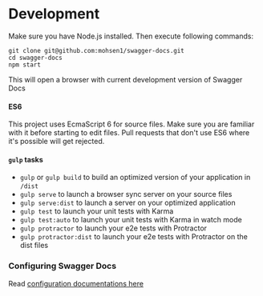 # Development
Make sure you have Node.js installed. Then execute following commands: 

```shell
git clone git@github.com:mohsen1/swagger-docs.git
cd swagger-docs
npm start
```
This will open a browser with current development version of Swagger Docs

#### ES6
This project uses EcmaScript 6 for source files. Make sure you are familiar with it before starting to edit files.
Pull requests that don't use ES6 where it's possible will get rejected.

#### `gulp` tasks
* `gulp` or `gulp build` to build an optimized version of your application in `/dist`
* `gulp serve` to launch a browser sync server on your source files
* `gulp serve:dist` to launch a server on your optimized application
* `gulp test` to launch your unit tests with Karma
* `gulp test:auto` to launch your unit tests with Karma in watch mode
* `gulp protractor` to launch your e2e tests with Protractor
* `gulp protractor:dist` to launch your e2e tests with Protractor on the dist files

### Configuring Swagger Docs
Read [configuration documentations here](./config.md)
